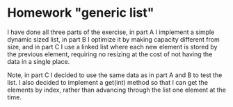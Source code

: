 Homework "generic list"
===========
I have done all three parts of the exercise, in part A I implement a simple dynamic sized list, in part B I optimize it by making capacity different from size, and in part C I use a linked list where each new element is stored by the previous element, requiring no resizing at the cost of not having the data in a single place.

Note, in part C I decided to use the same data as in part A and B to test the list. I also decided to implement a get(int) method so that I can get the elements by index, rather than advancing through the list one element at the time.
